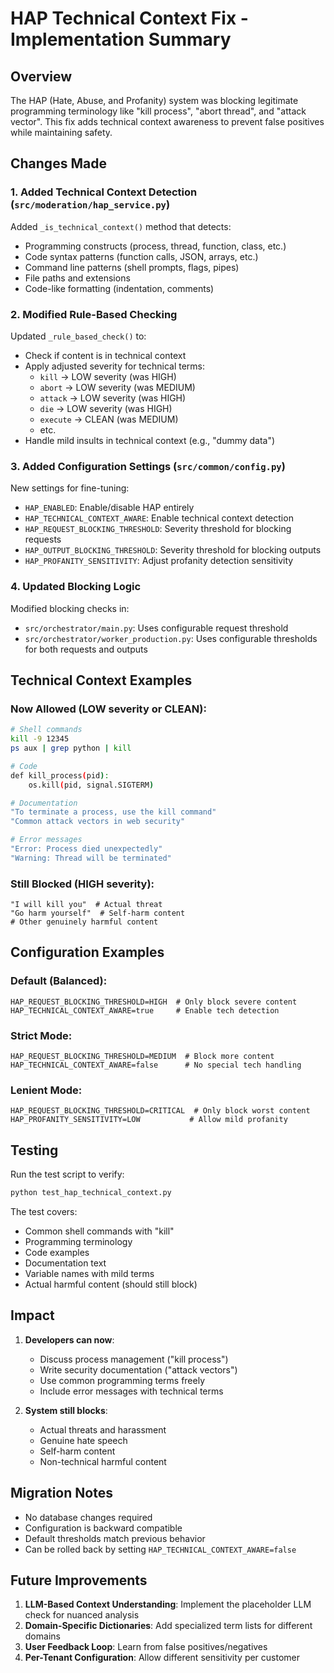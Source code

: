 # HAP Technical Context Fix - Implementation Summary

## Overview

The HAP (Hate, Abuse, and Profanity) system was blocking legitimate programming terminology like "kill process", "abort thread", and "attack vector". This fix adds technical context awareness to prevent false positives while maintaining safety.

## Changes Made

### 1. Added Technical Context Detection (`src/moderation/hap_service.py`)

Added `_is_technical_context()` method that detects:
- Programming constructs (process, thread, function, class, etc.)
- Code syntax patterns (function calls, JSON, arrays, etc.)
- Command line patterns (shell prompts, flags, pipes)
- File paths and extensions
- Code-like formatting (indentation, comments)

### 2. Modified Rule-Based Checking

Updated `_rule_based_check()` to:
- Check if content is in technical context
- Apply adjusted severity for technical terms:
  - `kill` → LOW severity (was HIGH)
  - `abort` → LOW severity (was MEDIUM)
  - `attack` → LOW severity (was HIGH)
  - `die` → LOW severity (was HIGH)
  - `execute` → CLEAN (was MEDIUM)
  - etc.
- Handle mild insults in technical context (e.g., "dummy data")

### 3. Added Configuration Settings (`src/common/config.py`)

New settings for fine-tuning:
- `HAP_ENABLED`: Enable/disable HAP entirely
- `HAP_TECHNICAL_CONTEXT_AWARE`: Enable technical context detection
- `HAP_REQUEST_BLOCKING_THRESHOLD`: Severity threshold for blocking requests
- `HAP_OUTPUT_BLOCKING_THRESHOLD`: Severity threshold for blocking outputs
- `HAP_PROFANITY_SENSITIVITY`: Adjust profanity detection sensitivity

### 4. Updated Blocking Logic

Modified blocking checks in:
- `src/orchestrator/main.py`: Uses configurable request threshold
- `src/orchestrator/worker_production.py`: Uses configurable thresholds for both requests and outputs

## Technical Context Examples

### Now Allowed (LOW severity or CLEAN):
```bash
# Shell commands
kill -9 12345
ps aux | grep python | kill

# Code
def kill_process(pid):
    os.kill(pid, signal.SIGTERM)

# Documentation
"To terminate a process, use the kill command"
"Common attack vectors in web security"

# Error messages
"Error: Process died unexpectedly"
"Warning: Thread will be terminated"
```

### Still Blocked (HIGH severity):
```
"I will kill you"  # Actual threat
"Go harm yourself"  # Self-harm content
# Other genuinely harmful content
```

## Configuration Examples

### Default (Balanced):
```env
HAP_REQUEST_BLOCKING_THRESHOLD=HIGH  # Only block severe content
HAP_TECHNICAL_CONTEXT_AWARE=true     # Enable tech detection
```

### Strict Mode:
```env
HAP_REQUEST_BLOCKING_THRESHOLD=MEDIUM  # Block more content
HAP_TECHNICAL_CONTEXT_AWARE=false      # No special tech handling
```

### Lenient Mode:
```env
HAP_REQUEST_BLOCKING_THRESHOLD=CRITICAL  # Only block worst content
HAP_PROFANITY_SENSITIVITY=LOW           # Allow mild profanity
```

## Testing

Run the test script to verify:
```bash
python test_hap_technical_context.py
```

The test covers:
- Common shell commands with "kill"
- Programming terminology
- Code examples
- Documentation text
- Variable names with mild terms
- Actual harmful content (should still block)

## Impact

1. **Developers can now**:
   - Discuss process management ("kill process")
   - Write security documentation ("attack vectors")
   - Use common programming terms freely
   - Include error messages with technical terms

2. **System still blocks**:
   - Actual threats and harassment
   - Genuine hate speech
   - Self-harm content
   - Non-technical harmful content

## Migration Notes

- No database changes required
- Configuration is backward compatible
- Default thresholds match previous behavior
- Can be rolled back by setting `HAP_TECHNICAL_CONTEXT_AWARE=false`

## Future Improvements

1. **LLM-Based Context Understanding**: Implement the placeholder LLM check for nuanced analysis
2. **Domain-Specific Dictionaries**: Add specialized term lists for different domains
3. **User Feedback Loop**: Learn from false positives/negatives
4. **Per-Tenant Configuration**: Allow different sensitivity per customer